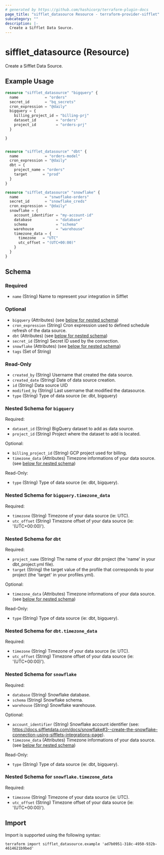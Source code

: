 ```yaml
---
# generated by https://github.com/hashicorp/terraform-plugin-docs
page_title: "sifflet_datasource Resource - terraform-provider-sifflet"
subcategory: ""
description: |-
  Create a Sifflet Data Source.
---
```


# sifflet_datasource (Resource)

Create a Sifflet Data Source.

## Example Usage

```terraform
resource "sifflet_datasource" "bigquery" {
  name            = "orders"
  secret_id       = "bq_secrets"
  cron_expression = "@daily"
  bigquery = {
    billing_project_id = "billing-prj"
    dataset_id         = "orders"
    project_id         = "orders-prj"
  }

}


resource "sifflet_datasource" "dbt" {
  name            = "orders-model"
  cron_expression = "@daily"
  dbt = {
    project_name = "orders"
    target       = "prod"
  }
}

resource "sifflet_datasource" "snowflake" {
  name            = "snwoflake-orders"
  secret_id       = "snowflake_creds"
  cron_expression = "@daily"
  snowflake = {
    account_identifier = "my-account-id"
    database           = "database"
    schema             = "schema"
    warehouse          = "warehouse"
    timezone_data = {
      timezone   = "UTC"
      utc_offset = "(UTC+00:00)"
    }
  }
}
```

<!-- schema generated by tfplugindocs -->
## Schema

### Required

- `name` (String) Name to represent your integration in Sifflet

### Optional

- `bigquery` (Attributes) (see [below for nested schema](#nestedatt--bigquery))
- `cron_expression` (String) Cron expression used to defined schedule refresh of the data source.
- `dbt` (Attributes) (see [below for nested schema](#nestedatt--dbt))
- `secret_id` (String) Secret ID used by the connection.
- `snowflake` (Attributes) (see [below for nested schema](#nestedatt--snowflake))
- `tags` (Set of String)

### Read-Only

- `created_by` (String) Username that created the data source.
- `created_date` (String) Date of data source creation.
- `id` (String) Data source UID
- `modified_by` (String) Last username that modified the datasource.
- `type` (String) Type of data source (ie: dbt, bigquery)

<a id="nestedatt--bigquery"></a>
### Nested Schema for `bigquery`

Required:

- `dataset_id` (String) BigQuery dataset to add as data source.
- `project_id` (String) Project where the dataset to add is located.

Optional:

- `billing_project_id` (String) GCP project used for billing.
- `timezone_data` (Attributes) Timezone informations of your data source. (see [below for nested schema](#nestedatt--bigquery--timezone_data))

Read-Only:

- `type` (String) Type of data source (ie: dbt, bigquery).

<a id="nestedatt--bigquery--timezone_data"></a>
### Nested Schema for `bigquery.timezone_data`

Required:

- `timezone` (String) Timezone of your data source (ie: UTC).
- `utc_offset` (String) Timezone offset of your data source (ie: '(UTC+00:00)').



<a id="nestedatt--dbt"></a>
### Nested Schema for `dbt`

Required:

- `project_name` (String) The name of your dbt project (the 'name' in your dbt_project.yml file).
- `target` (String) the target value of the profile that corresponds to your project (the 'target' in your profiles.yml).

Optional:

- `timezone_data` (Attributes) Timezone informations of your data source. (see [below for nested schema](#nestedatt--dbt--timezone_data))

Read-Only:

- `type` (String) Type of data source (ie: dbt, bigquery).

<a id="nestedatt--dbt--timezone_data"></a>
### Nested Schema for `dbt.timezone_data`

Required:

- `timezone` (String) Timezone of your data source (ie: UTC).
- `utc_offset` (String) Timezone offset of your data source (ie: '(UTC+00:00)').



<a id="nestedatt--snowflake"></a>
### Nested Schema for `snowflake`

Required:

- `database` (String) Snowflake database.
- `schema` (String) Snowflake schema.
- `warehouse` (String) Snowflake warehouse.

Optional:

- `account_identifier` (String) Snowflake account identifier (see: https://docs.siffletdata.com/docs/snowflake#3--create-the-snowflake-connection-using-sifflets-integrations-page).
- `timezone_data` (Attributes) Timezone informations of your data source. (see [below for nested schema](#nestedatt--snowflake--timezone_data))

Read-Only:

- `type` (String) Type of data source (ie: dbt, bigquery).

<a id="nestedatt--snowflake--timezone_data"></a>
### Nested Schema for `snowflake.timezone_data`

Required:

- `timezone` (String) Timezone of your data source (ie: UTC).
- `utc_offset` (String) Timezone offset of your data source (ie: '(UTC+00:00)').

## Import

Import is supported using the following syntax:

```shell
terraform import sifflet_datasource.example 'ad7b0951-318c-4950-932b-4614621b9bed'
```
